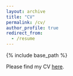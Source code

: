 ```yaml
---
layout: archive
title: "CV"
permalink: /cv/
author_profile: true
redirect_from:
  - /resume
---
```


{% include base_path %}

Please find my CV [here](https://drive.google.com/file/d/1Oy0b8dx9hW77v6bSPYkqVq79A0b6fDsk/view?usp=sharing).




